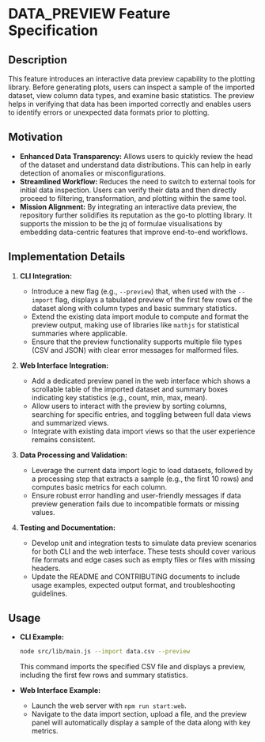 # DATA_PREVIEW Feature Specification

## Description
This feature introduces an interactive data preview capability to the plotting library. Before generating plots, users can inspect a sample of the imported dataset, view column data types, and examine basic statistics. The preview helps in verifying that data has been imported correctly and enables users to identify errors or unexpected data formats prior to plotting.

## Motivation
- **Enhanced Data Transparency:** Allows users to quickly review the head of the dataset and understand data distributions. This can help in early detection of anomalies or misconfigurations.
- **Streamlined Workflow:** Reduces the need to switch to external tools for initial data inspection. Users can verify their data and then directly proceed to filtering, transformation, and plotting within the same tool.
- **Mission Alignment:** By integrating an interactive data preview, the repository further solidifies its reputation as the go-to plotting library. It supports the mission to be the jq of formulae visualisations by embedding data-centric features that improve end-to-end workflows.

## Implementation Details
1. **CLI Integration:**
   - Introduce a new flag (e.g., `--preview`) that, when used with the `--import` flag, displays a tabulated preview of the first few rows of the dataset along with column types and basic summary statistics.
   - Extend the existing data import module to compute and format the preview output, making use of libraries like `mathjs` for statistical summaries where applicable.
   - Ensure that the preview functionality supports multiple file types (CSV and JSON) with clear error messages for malformed files.

2. **Web Interface Integration:**
   - Add a dedicated preview panel in the web interface which shows a scrollable table of the imported dataset and summary boxes indicating key statistics (e.g., count, min, max, mean).
   - Allow users to interact with the preview by sorting columns, searching for specific entries, and toggling between full data views and summarized views.
   - Integrate with existing data import views so that the user experience remains consistent.

3. **Data Processing and Validation:**
   - Leverage the current data import logic to load datasets, followed by a processing step that extracts a sample (e.g., the first 10 rows) and computes basic metrics for each column.
   - Ensure robust error handling and user-friendly messages if data preview generation fails due to incompatible formats or missing values.

4. **Testing and Documentation:**
   - Develop unit and integration tests to simulate data preview scenarios for both CLI and the web interface. These tests should cover various file formats and edge cases such as empty files or files with missing headers.
   - Update the README and CONTRIBUTING documents to include usage examples, expected output format, and troubleshooting guidelines.

## Usage
- **CLI Example:**
  ```bash
  node src/lib/main.js --import data.csv --preview
  ```
  This command imports the specified CSV file and displays a preview, including the first few rows and summary statistics.

- **Web Interface Example:**
   - Launch the web server with `npm run start:web`.
   - Navigate to the data import section, upload a file, and the preview panel will automatically display a sample of the data along with key metrics.
